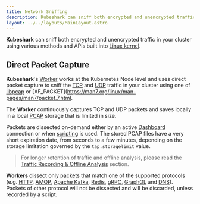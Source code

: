 ```yaml
---
title: Network Sniffing
description: Kubeshark can sniff both encrypted and unencrypted traffic in your cluster using various methods and APIs built into the Linux kernel.
layout: ../../layouts/MainLayout.astro
---
```


**Kubeshark** can sniff both encrypted and unencrypted traffic in your cluster using various methods and APIs built into [Linux kernel](https://www.kernel.org/).

## Direct Packet Capture

**Kubeshark**'s [Worker](/en/anatomy_of_kubeshark#worker) works at the Kubernetes Node level and uses direct packet capture to sniff the [TCP](https://en.wikipedia.org/wiki/Transmission_Control_Protocol) and [UDP](https://en.wikipedia.org/wiki/User_Datagram_Protocol) traffic in your cluster using one of [libpcap](https://www.tcpdump.org/) or [AF_PACKET](https://man7.org/linux/man-pages/man7/packet.7.html. 

The **Worker** continuously captures TCP and UDP packets and saves locally in a local [PCAP](https://datatracker.ietf.org/doc/id/draft-gharris-opsawg-pcap-00.html) storage that is limited in size.

Packets are dissected on-demand either by an active [Dashboard](/en/ui) connection or when [scripting](/en/automation_scripting) is used. The stored PCAP files have a very short expiration date, from seconds to a few minutes, depending on the storage limitation governed by the `tap.storagelimit` value.

> For longer retention of traffic and offline analysis, please read the [Traffic Recording & Offline Analysis](/en/cloud_forensics) section.

**Workers** dissect only packets that match one of the supported protocols (e.g. [HTTP](https://datatracker.ietf.org/doc/html/rfc2616), [AMQP](https://www.rabbitmq.com/amqp-0-9-1-reference.html), [Apache Kafka](https://kafka.apache.org/protocol), [Redis](https://redis.io/topics/protocol), [gRPC](https://grpc.github.io/grpc/core/md_doc__p_r_o_t_o_c_o_l-_h_t_t_p2.html), [GraphQL](https://graphql.org/learn/serving-over-http/) and [DNS](https://www.iana.org/assignments/dns-parameters/dns-parameters.xhtml)). Packets of other protocol will not be dissected and will be discarded, unless recorded by a script.